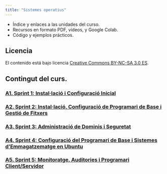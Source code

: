 ```yaml
---
title: "Sistemes operatius"
---
```


- Índice y enlaces a las unidades del curso.
- Recursos en formato PDF, vídeos, y Google Colab.
- Código y ejemplos prácticos.

## Licencia

El contenido está bajo licencia [Creative Commons BY-NC-SA 3.0 ES](LICENSE.md).

## Contingut del curs.

### [A1. Sprint 1: Instal·lació i Configuració Inicial](SP1/SP1.md)  
### [A2. Sprint 2: Instal·lació, Configuració de Programari de Base i Gestió de Fitxers](SP2/SP2.md)  
### [A3. Sprint 3: Administració de Dominis i Seguretat](SP3/SP3.md)  
### [A4. Sprint 4: Configuració del Programari de Base i Sistemes d’Emmagatzematge en Ubuntu](SP4/SP4.md)  
### [A5. Sprint 5: Monitoratge, Auditories i Programari Client/Servidor](SP5/SP5.md)
